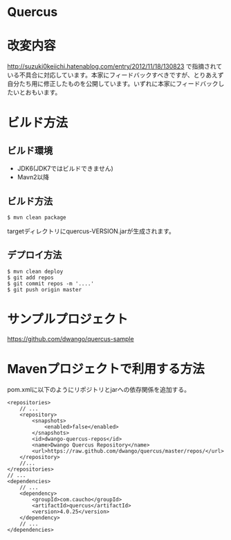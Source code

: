 Quercus
=======

# 改変内容
http://suzuki0keiichi.hatenablog.com/entry/2012/11/18/130823
で指摘されている不具合に対応しています。本家にフィードバックすべきですが、とりあえず自分たち用に修正したものを公開しています。いずれに本家にフィードバックしたいとおもいます。

# ビルド方法
## ビルド環境
- JDK6(JDK7ではビルドできません)
- Mavn2以降

## ビルド方法

    $ mvn clean package

targetディレクトリにquercus-VERSION.jarが生成されます。

## デプロイ方法

    $ mvn clean deploy
    $ git add repos
    $ git commit repos -m '....'
    $ git push origin master

# サンプルプロジェクト

https://github.com/dwango/quercus-sample

# Mavenプロジェクトで利用する方法
pom.xmlに以下のようにリポジトリとjarへの依存関係を追加する。

    <repositories>
        // ...
        <repository>
            <snapshots>
                <enabled>false</enabled>
            </snapshots>
            <id>dwango-quercus-repos</id>
            <name>Dwango Quercus Repository</name>
            <url>https://raw.github.com/dwango/quercus/master/repos/</url>
        </repository>
        //...
    </repositories>
    // ...
    <dependencies>
        // ...
        <dependency>
            <groupId>com.caucho</groupId>
            <artifactId>quercus</artifactId>
            <version>4.0.25</version>
        </dependency>
        // ...
    </dependencies>